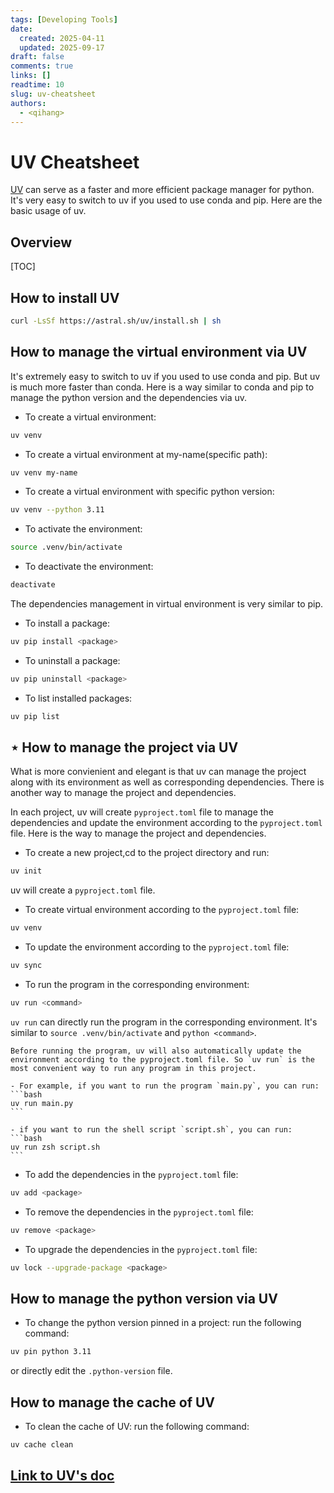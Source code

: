 ```yaml
---
tags: [Developing Tools]
date: 
  created: 2025-04-11
  updated: 2025-09-17
draft: false
comments: true
links: []
readtime: 10
slug: uv-cheatsheet
authors:
  - <qihang>
---
```

# UV Cheatsheet
[UV](https://docs.astral.sh/uv/) can serve as a faster and more efficient package manager for python. It's very easy to switch to uv if you used to use conda and pip. Here are the basic usage of uv.
<!-- more -->
## Overview
[TOC]

## How to install UV
```bash
curl -LsSf https://astral.sh/uv/install.sh | sh
```

## How to manage the virtual environment via UV
It's extremely easy to switch to uv if you used to use conda and pip. But uv is much more faster than conda. Here is a way similar to conda and pip to manage the python version and the dependencies via uv.

- To create a virtual environment:
```bash
uv venv
```

- To create a virtual environment at my-name(specific path):
```bash
uv venv my-name
```

- To create a virtual environment with specific python version:
```bash
uv venv --python 3.11
```

- To activate the environment:
```bash
source .venv/bin/activate
```

- To deactivate the environment:
```bash
deactivate
```

The dependencies management in virtual environment is very similar to pip.

- To install a package:
```bash
uv pip install <package>
```
- To uninstall a package:
```bash
uv pip uninstall <package>
```
- To list installed packages:
```bash
uv pip list
```

## **$\star$ How to manage the project via UV**
What is more convienient and elegant is that uv can manage the project along with its environment as well as corresponding dependencies. There is another way to manage the project and dependencies.

In each project, uv will create `pyproject.toml` file to manage the dependencies and update the environment according to the `pyproject.toml` file. Here is the way to manage the project and dependencies.

- To create a new project,cd to the project directory and run:
```bash
uv init
```
uv will create a `pyproject.toml` file.

- To create virtual environment according to the `pyproject.toml` file:
```bash
uv venv
```

- To update the environment according to the `pyproject.toml` file:
```bash
uv sync
```
- To run the program in the corresponding environment:
```bash
uv run <command>
```
`uv run` can directly run the program in the corresponding environment. It's similar to `source .venv/bin/activate` and `python <command>`. 

    Before running the program, uv will also automatically update the environment according to the pyproject.toml file. So `uv run` is the most convenient way to run any program in this project.

    - For example, if you want to run the program `main.py`, you can run:
    ```bash
    uv run main.py
    ```

    - if you want to run the shell script `script.sh`, you can run:
    ```bash
    uv run zsh script.sh
    ```

- To add the dependencies in the `pyproject.toml` file:
```bash
uv add <package>
```

- To remove the dependencies in the `pyproject.toml` file:
```bash
uv remove <package>
```

- To upgrade the dependencies in the `pyproject.toml` file:
```bash
uv lock --upgrade-package <package>
```
## How to manage the python version via UV

- To change the python version pinned in a project:
run the following command:
```bash
uv pin python 3.11
```
or directly edit the `.python-version` file.

## How to manage the cache of UV

- To clean the cache of UV:
run the following command:
```bash
uv cache clean
```


## [Link to UV's doc](https://docs.astral.sh/uv/)









